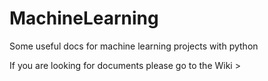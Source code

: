 # MachineLearning
Some useful docs for machine learning projects with python

If you are looking for documents please go to the Wiki >
